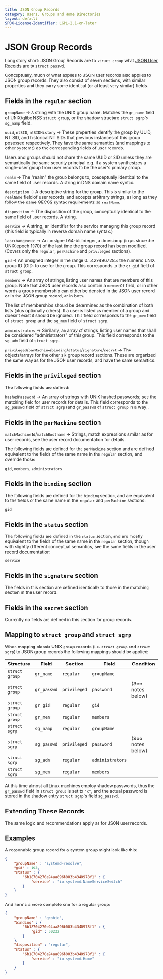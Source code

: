 ```yaml
---
title: JSON Group Records
category: Users, Groups and Home Directories
layout: default
SPDX-License-Identifier: LGPL-2.1-or-later
---
```


# JSON Group Records

Long story short: JSON Group Records are to `struct group` what
[JSON User Records](/USER_RECORD) are to `struct passwd`.

Conceptually, much of what applies to JSON user records also applies to JSON group records.
They also consist of seven sections, with similar properties and
they carry some identical (or at least very similar) fields.

## Fields in the `regular` section

`groupName` → A string with the UNIX group name.
Matches the `gr_name` field of UNIX/glibc NSS `struct group`,
or the shadow structure `struct sgrp`'s `sg_namp` field.

`uuid`, `ntSID`, `ntSIDHistory` -> These properties identify the group by
UUID, NT SID, and historical NT SIDs that previous instances of this group posessed
respectively. They have the same semantics (and mappings to other systems) as the
corresponding fields of user records.

Users and groups should not share the same UUID or SID unless they are semantically
the same security principal e.g. if a system synthesizes a single-user group from
user records to be the user's primary group.

`realm` → The "realm" the group belongs to, conceptually identical to the same field of user records.
A string in DNS domain name syntax.

`description` → A descriptive string for the group.
This is similar to the `realName` field of user records, and accepts arbitrary strings, as long as
they follow the same GECOS syntax requirements as `realName`.

`disposition` → The disposition of the group, conceptually identical to the
same field of user records. A string.

`service` → A string, an identifier for the service managing this group record
(this field is typically in reverse domain name syntax.)

`lastChangeUSec` → An unsigned 64-bit integer, a timestamp
(in µs since the UNIX epoch 1970) of the last time the group record has been modified.
(Covers only the `regular`, `perMachine` and `privileged` sections).

`gid` → An unsigned integer in the range 0…4294967295: the numeric UNIX group ID (GID) to use for the group.
This corresponds to the `gr_gid` field of `struct group`.

`members` → An array of strings, listing user names that are members of this group.
Note that JSON user records also contain a `memberOf` field, or in other
words a group membership can either be denoted in the JSON user record or in
the JSON group record, or in both.

The list of memberships should be determined as the combination of both lists (plus optionally others).
If a user is listed as member of a group and doesn't exist it should be ignored.
This field corresponds to the `gr_mem` field of `struct group` and the `sg_mem` field of `struct sgrp`.

`administrators` → Similarly, an array of strings, listing user names that shall be considered "administrators" of this group.
This field corresponds to the `sg_adm` field of `struct sgrp`.

`privileged`/`perMachine`/`binding`/`status`/`signature`/`secret` → The
objects/arrays for the other six group record sections.
These are organized the same way as for the JSON user records, and have the same semantics.

## Fields in the `privileged` section

The following fields are defined:

`hashedPassword` → An array of strings with UNIX hashed passwords;
see the matching field for user records for details.
This field corresponds to the `sg_passwd` field of `struct sgrp` (and `gr_passwd` of `struct group` in a way).

## Fields in the `perMachine` section

`matchMachineId`/`matchHostname` → Strings, match expressions similar as for
user records, see the user record documentation for details.

The following fields are defined for the `perMachine` section and are defined
equivalent to the fields of the same name in the `regular` section, and
override those:

`gid`, `members`, `administrators`

## Fields in the `binding` section

The following fields are defined for the `binding` section, and are equivalent
to the fields of the same name in the `regular` and `perMachine` sections:

`gid`

## Fields in the `status` section

The following fields are defined in the `status` section, and are mostly
equivalent to the fields of the same name in the `regular` section, though with
slightly different conceptual semantics, see the same fields in the user record
documentation:

`service`

## Fields in the `signature` section

The fields in this section are defined identically to those in the matching
section in the user record.

## Fields in the `secret` section

Currently no fields are defined in this section for group records.

## Mapping to `struct group` and `struct sgrp`

When mapping classic UNIX group records (i.e. `struct group` and `struct sgrp`)
to JSON group records the following mappings should be applied:

| Structure      | Field       | Section      | Field            | Condition                  |
|----------------|-------------|--------------|------------------|----------------------------|
| `struct group` | `gr_name`   | `regular`    | `groupName`      |                            |
| `struct group` | `gr_passwd` | `privileged` | `password`       | (See notes below)          |
| `struct group` | `gr_gid`    | `regular`    | `gid`            |                            |
| `struct group` | `gr_mem`    | `regular`    | `members`        |                            |
| `struct sgrp`  | `sg_namp`   | `regular`    | `groupName`      |                            |
| `struct sgrp`  | `sg_passwd` | `privileged` | `password`       | (See notes below)          |
| `struct sgrp`  | `sg_adm`    | `regular`    | `administrators` |                            |
| `struct sgrp`  | `sg_mem`    | `regular`    | `members`        |                            |

At this time almost all Linux machines employ shadow passwords, thus the
`gr_passwd` field in `struct group` is set to `"x"`, and the actual password
is stored in the shadow entry `struct sgrp`'s field `sg_passwd`.

## Extending These Records

The same logic and recommendations apply as for JSON user records.

## Examples

A reasonable group record for a system group might look like this:

```json
{
	"groupName" : "systemd-resolve",
	"gid" : 193,
	"status" : {
		"6b18704270e94aa896b003b4340978f1" : {
			"service" : "io.systemd.NameServiceSwitch"
		}
	}
}
```

And here's a more complete one for a regular group:

```json
{
	"groupName" : "grobie",
	"binding" : {
		"6b18704270e94aa896b003b4340978f1" : {
			"gid" : 60232
		}
	},
	"disposition" : "regular",
	"status" : {
		"6b18704270e94aa896b003b4340978f1" : {
			"service" : "io.systemd.Home"
		}
	}
}
```
